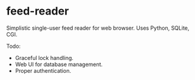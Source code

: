 feed-reader
===========

Simplistic single-user feed reader for web browser. Uses Python, SQLite, CGI.

Todo:
- Graceful lock handling.
- Web UI for database management.
- Proper authentication.
